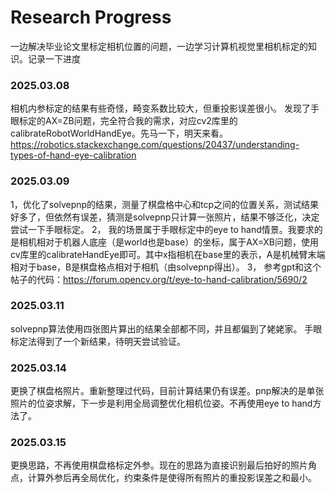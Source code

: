 # Research Progress
一边解决毕业论文里标定相机位置的问题，一边学习计算机视觉里相机标定的知识。记录一下进度
### 2025.03.08
相机内参标定的结果有些奇怪，畸变系数比较大，但重投影误差很小。
发现了手眼标定的AX=ZB问题，完全符合我的需求，对应cv2库里的 calibrateRobotWorldHandEye。先马一下，明天来看。
https://robotics.stackexchange.com/questions/20437/understanding-types-of-hand-eye-calibration

### 2025.03.09
1，优化了solvepnp的结果，测量了棋盘格中心和tcp之间的位置关系，测试结果好多了，但依然有误差，猜测是solvepnp只计算一张照片，结果不够泛化，决定尝试一下手眼标定。
2， 我的场景属于手眼标定中的eye to hand情景。我要求的是相机相对于机器人底座（是world也是base）的坐标，属于AX=XB问题，使用cv库里的calibrateHandEye即可。其中x指相机在base里的表示，A是机械臂末端相对于base，B是棋盘格点相对于相机（由solvepnp得出）。
3， 参考gpt和这个帖子的代码：https://forum.opencv.org/t/eye-to-hand-calibration/5690/2

### 2025.03.11
solvepnp算法使用四张图片算出的结果全部都不同，并且都偏到了姥姥家。
手眼标定法得到了一个新结果，待明天尝试验证。

### 2025.03.14
更换了棋盘格照片。重新整理过代码，目前计算结果仍有误差。pnp解决的是单张照片的位姿求解，下一步是利用全局调整优化相机位姿。不再使用eye to hand方法了。

### 2025.03.15
更换思路，不再使用棋盘格标定外参。现在的思路为直接识别最后拍好的照片角点，计算外参后再全局优化，约束条件是使得所有照片的重投影误差之和最小。